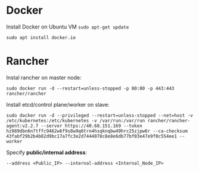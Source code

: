 # Docker 
Install Docker on Ubuntu VM
`sudo apt-get update`

`sudo apt install docker.io`

# Rancher
Instal rancher on master node:

`sudo docker run -d --restart=unless-stopped -p 80:80 -p 443:443 rancher/rancher`

Install etcd/control plane/worker on slave:

`sudo docker run -d --privileged --restart=unless-stopped --net=host -v /etc/kubernetes:/etc/kubernetes -v /var/run:/var/run rancher/rancher-agent:v2.2.7 --server https://40.68.151.169 --token hz989dbn6n7tffc9462w6f9s8w9q6trn4hsqknqbw49hrc25zjpw6r --ca-checksum 43fabf29b2b4b82d9bc17a7fc3e2d7444078c8e8e6db77bf03e47e9f0c554ee1 --worker`

Specify **public/internal address**:

`--address <Public_IP> --internal-address <Internal_Node_IP>`




